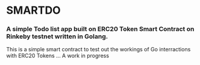 # SMARTDO

### A simple Todo list app built on ERC20 Token Smart Contract on Rinkeby testnet written in Golang.

This is a simple smart contract to test out the workings of Go interractions with ERC20 Tokens
... A work in progress


